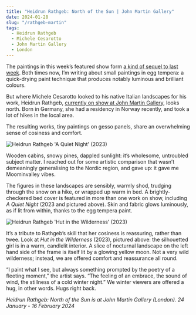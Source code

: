 ```yaml
---
title: "Heidrun Rathgeb: North of the Sun | John Martin Gallery"
date: 2024-01-28
slug: "/rathgeb-martin"
tags:
  - Heidrun Rathgeb
  - Michele Cesarotto
  - John Martin Gallery
  - London
---
```


The paintings in this week’s featured show form [a kind of sequel to last week](https://artangled.com/posts/cesarotto-artist-room/). Both times now, I’m writing about small paintings in egg tempera: a quick-drying paint technique that produces notably luminous and brilliant colours.

But where Michele Cesarotto looked to his native Italian landscapes for his work, Heidrun Rathgeb, [currently on show at John Martin Gallery](https://www.jmlondon.com/viewing-room/49-heidrun-rathgeb-north-of-the-sun/), looks north. Born in Germany, she had a residency in Norway recently, and took a lot of hikes in the local area.

The resulting works, tiny paintings on gesso panels, share an overwhelming sense of cosiness and comfort.

![Heidrun Rathgeb 'A Quiet Night' (2023)](/rathgeb-martin-1.jpeg)

Wooden cabins, snowy pines, dappled sunlight: it’s wholesome, untroubled subject matter. I reached out for some artistic comparison that wasn’t demeaningly generalising to the Nordic region, and gave up: it gave me Moominvalley vibes.

The figures in these landscapes are sensibly, warmly shod, trudging through the snow on a hike, or wrapped up warm in bed. A brightly-checkered bed cover is featured in more than one work on show, including _A Quiet Night_ (2023 and pictured above). Skin and fabric glows luminously, as if lit from within, thanks to the egg tempera paint.

![Heidrun Rathgeb 'Hut in the Wilderness' (2023)](/rathgeb-martin-2.jpeg)

It’s a tribute to Rathgeb’s skill that her cosiness is reassuring, rather than twee. Look at _Hut in the Wilderness_ (2023), pictured above: the silhouetted girl is in a warm, candlelit interior. A slice of nocturnal landscape on the left hand side of the frame is itself lit by a glowing yellow moon. Not a very wild wilderness; instead, we are offered comfort and reassurance all round.

“I paint what I see, but always something prompted by the poetry of a fleeting moment,” the artist says. “The feeling of an embrace, the sound of wind, the stillness of a cold winter night.” We winter viewers are offered a hug, in other words. Hugs right back.

_Heidrun Rathgeb: North of the Sun is at John Martin Gallery (London). 24 January - 16 February 2024_

